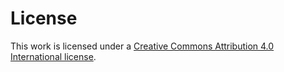 # License

This work is licensed under a [Creative Commons Attribution 4.0 International license](https://creativecommons.org/licenses/by/4.0/).
